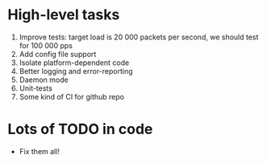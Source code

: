 # High-level tasks
1. Improve tests: target load is 20 000 packets per second, we should test for 100 000 pps
2. Add config file support
3. Isolate platform-dependent code
4. Better logging and error-reporting
5. Daemon mode
6. Unit-tests
7. Some kind of CI for github repo

# Lots of TODO in code
* Fix them all!
